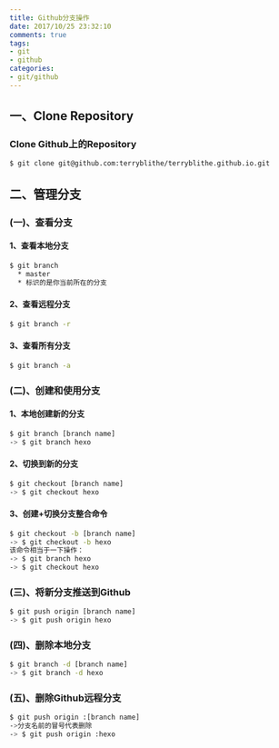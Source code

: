 ```yaml
---
title: Github分支操作
date: 2017/10/25 23:32:10
comments: true
tags: 
- git
- github
categories:
- git/github
---
```


## 一、Clone Repository

### Clone Github上的Repository

``` bash
$ git clone git@github.com:terryblithe/terryblithe.github.io.git
```

## 二、管理分支

### (一)、查看分支

#### 1、查看本地分支

``` bash
$ git branch
  * master
  * 标识的是你当前所在的分支
```
#### 2、查看远程分支

``` bash
$ git branch -r
```

#### 3、查看所有分支

``` bash
$ git branch -a
```

### (二)、创建和使用分支

#### 1、本地创建新的分支

``` bash
$ git branch [branch name]
-> $ git branch hexo
```

#### 2、切换到新的分支
``` bash
$ git checkout [branch name]
-> $ git checkout hexo
```

#### 3、创建+切换分支整合命令
``` bash
$ git checkout -b [branch name]
-> $ git checkout -b hexo
该命令相当于一下操作：
-> $ git branch hexo
-> $ git checkout hexo
```

### (三)、将新分支推送到Github
``` bash
$ git push origin [branch name]
-> $ git push origin hexo
```

### (四)、删除本地分支
``` bash
$ git branch -d [branch name]
-> $ git branch -d hexo
```

### (五)、删除Github远程分支
``` bash
$ git push origin :[branch name]
->分支名前的冒号代表删除
-> $ git push origin :hexo
```